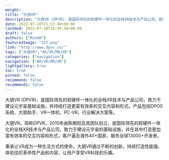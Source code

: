 ```yaml
---
weight: 
title: "大朋VR"
description: "大朋VR (DPVR)，是国际领先的软硬件一体化的全栈XR技术与产品公司，致力于建设元宇宙基础设施，并持续打造更富有效率的交互内容和形式。产品包括DPOS系统、大朋助手、VR一体机、PC-VR、行业解决方案等。"
date: 2022-07-10T21:57:40+08:00
lastmod: 2022-07-10T16:45:40+08:00
draft: false
authors: ["MineW"]
featuredImage: "327.png"
link: "http://www.dpvr.cn/"
tags: ["大朋VR","AR/VR/MR/XR"]
categories: ["navigation"]
navigation: ["AR/VR/MR/XR"]
lightgallery: true
toc: true
pinned: false
recommend: false
recommend1: false
---
```


大朋VR (DPVR)，是国际领先的软硬件一体化的全栈XR技术与产品公司，致力于建设元宇宙基础设施，并持续打造更富有效率的交互内容和形式。产品包括DPOS系统、大朋助手、VR一体机、PC-VR、行业解决方案等。

大朋VR，简称DPVR，2015年由陈朝阳及其团队创立，是国际领先的软硬件一体化的全栈XR技术与产品公司，致力于建设元宇宙的基础设施，并在其中打造更加富有效率的交互内容和形式，客户遍及海外40+国家，服务全球13000+开发者。

秉承让VR成为一种生活方式的使命，大朋VR通过不断的创新，持续打造性能强、体验佳的革命性产品和内容，让用户享受VR科技的乐趣。